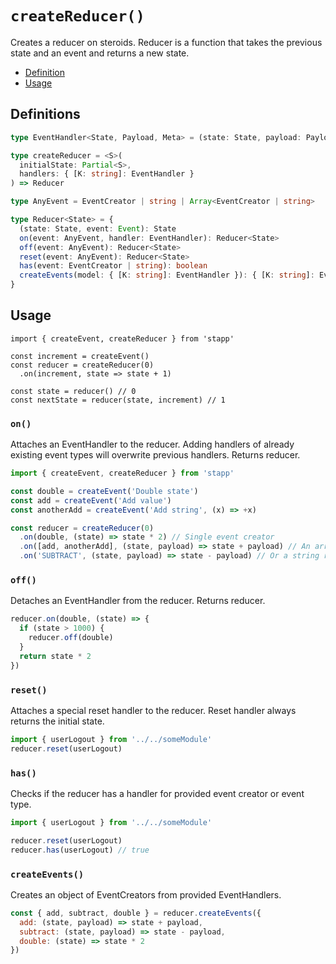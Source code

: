 # `createReducer()`

Creates a reducer on steroids. Reducer is a function that takes the previous state and an event and returns a new state.

<!-- START doctoc generated TOC please keep comment here to allow auto update -->
<!-- DON'T EDIT THIS SECTION, INSTEAD RE-RUN doctoc TO UPDATE -->


- [Definition](#definition)
- [Usage](#usage)

<!-- END doctoc generated TOC please keep comment here to allow auto update -->

## Definitions

```typescript
type EventHandler<State, Payload, Meta> = (state: State, payload: Payload, meta: Meta) => State

type createReducer = <S>(
  initialState: Partial<S>,
  handlers: { [K: string]: EventHandler }
) => Reducer

type AnyEvent = EventCreator | string | Array<EventCreator | string>

type Reducer<State> = {
  (state: State, event: Event): State
  on(event: AnyEvent, handler: EventHandler): Reducer<State>
  off(event: AnyEvent): Reducer<State>
  reset(event: AnyEvent): Reducer<State>
  has(event: EventCreator | string): boolean
  createEvents(model: { [K: string]: EventHandler }): { [K: string]: EventCreator }
}
```

## Usage

```JS
import { createEvent, createReducer } from 'stapp'

const increment = createEvent()
const reducer = createReducer(0)
  .on(increment, state => state + 1)

const state = reducer() // 0
const nextState = reducer(state, increment) // 1
```

### `on()`

Attaches an EventHandler to the reducer. Adding handlers of already existing event types will overwrite previous handlers. Returns reducer.

```js
import { createEvent, createReducer } from 'stapp'

const double = createEvent('Double state')
const add = createEvent('Add value')
const anotherAdd = createEvent('Add string', (x) => +x)

const reducer = createReducer(0)
  .on(double, (state) => state * 2) // Single event creator
  .on([add, anotherAdd], (state, payload) => state + payload) // An array of event creators
  .on('SUBTRACT', (state, payload) => state - payload) // Or a string representing event type
```

### `off()`

Detaches an EventHandler from the reducer. Returns reducer.

```js
reducer.on(double, (state) => {
  if (state > 1000) {
    reducer.off(double)
  }
  return state * 2
})
```

### `reset()`

Attaches a special reset handler to the reducer. Reset handler always returns the initial state.

```js
import { userLogout } from '../../someModule'
reducer.reset(userLogout)
```

### `has()`

Checks if the reducer has a handler for provided event creator or event type.

```js
import { userLogout } from '../../someModule'

reducer.reset(userLogout)
reducer.has(userLogout) // true
```

### `createEvents()`

Creates an object of EventCreators from provided EventHandlers.

```js
const { add, subtract, double } = reducer.createEvents({
  add: (state, payload) => state + payload,
  subtract: (state, payload) => state - payload,
  double: (state) => state * 2
})
```

<!--
## Type definitions

* [`createReducer`](/types.html#createReducer)
* [`Reducer`](/types.html#reducer)
-->
